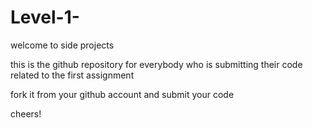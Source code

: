 # Level-1-
welcome to side projects 

this is the github repository for everybody who is submitting their code related to the first assignment 

fork it from your github account and submit your code 

cheers! 
